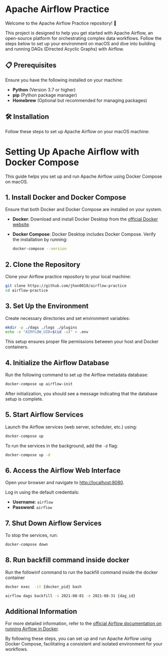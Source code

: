 # Apache Airflow Practice

Welcome to the Apache Airflow Practice repository! 🚀

This project is designed to help you get started with Apache Airflow, an open-source platform for orchestrating complex data workflows. Follow the steps below to set up your environment on macOS and dive into building and running DAGs (Directed Acyclic Graphs) with Airflow.

## 📋 Prerequisites

Ensure you have the following installed on your machine:

- **Python** (Version 3.7 or higher)
- **pip** (Python package manager)
- **Homebrew** (Optional but recommended for managing packages)

## 🛠️ Installation

Follow these steps to set up Apache Airflow on your macOS machine:

# Setting Up Apache Airflow with Docker Compose

This guide helps you set up and run Apache Airflow using Docker Compose on macOS.

## 1. Install Docker and Docker Compose

Ensure that both Docker and Docker Compose are installed on your system.

- **Docker**: Download and install Docker Desktop from the [official Docker website](https://www.docker.com/products/docker-desktop).
- **Docker Compose**: Docker Desktop includes Docker Compose. Verify the installation by running:

  ```bash
  docker-compose --version
  ```

## 2. Clone the Repository

Clone your Airflow practice repository to your local machine:

```bash
git clone https://github.com/jhon0010/airflow-practice
cd airflow-practice
```

## 3. Set Up the Environment

Create necessary directories and set environment variables:

```bash
mkdir -p ./dags ./logs ./plugins
echo -e "AIRFLOW_UID=$(id -u)" > .env
```

This setup ensures proper file permissions between your host and Docker containers.

## 4. Initialize the Airflow Database

Run the following command to set up the Airflow metadata database:

```bash
docker-compose up airflow-init
```

After initialization, you should see a message indicating that the database setup is complete.

## 5. Start Airflow Services

Launch the Airflow services (web server, scheduler, etc.) using:

```bash
docker-compose up
```

To run the services in the background, add the `-d` flag:

```bash
docker-compose up -d
```

## 6. Access the Airflow Web Interface

Open your browser and navigate to [http://localhost:8080](http://localhost:8080).

Log in using the default credentials:

- **Username**: `airflow`
- **Password**: `airflow`

## 7. Shut Down Airflow Services

To stop the services, run:

```bash
docker-compose down
```

## 8. Run backfill command inside docker 

Run the followinf command to run the backfill command inside the docker container

```bash
docker exec  -it {docker_pid} bash 
```
```bash
airflow dags backfill -s 2021-08-01 -e 2021-08-31 {dag_id}
```

## Additional Information

For more detailed information, refer to the [official Airflow documentation on running Airflow in Docker](https://airflow.apache.org/docs/apache-airflow/stable/howto/docker-compose/index.html).

By following these steps, you can set up and run Apache Airflow using Docker Compose, facilitating a consistent and isolated environment for your workflows.
